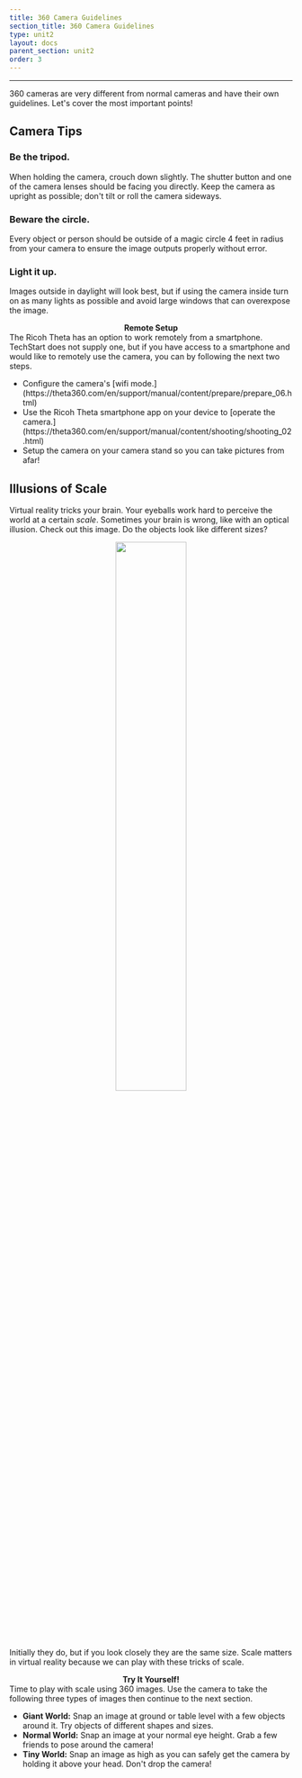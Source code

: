 ```yaml
---
title: 360 Camera Guidelines
section_title: 360 Camera Guidelines
type: unit2
layout: docs
parent_section: unit2
order: 3
---
```

<hr>
360 cameras are very different from normal cameras and have their own guidelines. Let's cover the most important points!

## Camera Tips

### Be the tripod.  

When holding the camera, crouch down slightly. The shutter button and one of the camera lenses should be facing you directly. Keep the camera as upright as possible; don't tilt or roll the camera sideways.  

### Beware the circle.  

Every object or person should be outside of a magic circle 4 feet in radius from your camera to ensure the image outputs properly without error.

### Light it up.  

Images outside in daylight will look best, but if using the camera inside turn on as many lights as possible and avoid large windows that can overexpose the image. 

<div class="alert_yellow">
  <div style="text-align:center">
  	<strong>Remote Setup</strong> 
  </div>
	The Ricoh Theta has an option to work remotely from a smartphone.  TechStart does not supply one, but if you have access to a smartphone and would like to remotely use the camera, you can by following the next two steps.
  <ul> 
  	<li>Configure the camera's [wifi mode.](https://theta360.com/en/support/manual/content/prepare/prepare_06.html) </li>
  	<li>Use the Ricoh Theta smartphone app on your device to [operate the camera.](https://theta360.com/en/support/manual/content/shooting/shooting_02.html) </li>
  	<li>Setup the camera on your camera stand so you can take pictures from afar! </li>
  </ul>
</div>

## Illusions of Scale
Virtual reality tricks your brain.  Your eyeballs work hard to perceive the world at a certain *scale*. Sometimes your brain is wrong, like with an optical illusion.  Check out this image. Do the objects look like different sizes?

<div style="text-align:center">
	<img src="/images/docs/360_images/optical_illusion.jpg" width="50%" height="50%">
</div>

Initially they do, but if you look closely they are the same size.  Scale matters in virtual reality because we can play with these tricks of scale.

<div class="alert_green">
  <div style="text-align:center">
  	<strong>Try It Yourself!</strong> 
  </div>
	Time to play with scale using 360 images. Use the camera to take the following three types of images then continue to the next section.
  <ul> 
  	<li><strong>Giant World:</strong> Snap an image at ground or table level with a few objects around it. Try objects of different shapes and sizes. </li>
  	<li><strong>Normal World:</strong> Snap an image at your normal eye height.  Grab a few friends to pose around the camera! </li>
  	<li><strong>Tiny World:</strong> Snap an image as high as you can safely get the camera by holding it above your head. Don't drop the camera! </li>
  </ul>
</div>